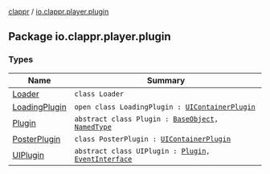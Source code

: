[clappr](../index.md) / [io.clappr.player.plugin](./index.md)

## Package io.clappr.player.plugin

### Types

| Name | Summary |
|---|---|
| [Loader](-loader/index.md) | `class Loader` |
| [LoadingPlugin](-loading-plugin/index.md) | `open class LoadingPlugin : `[`UIContainerPlugin`](../io.clappr.player.plugin.container/-u-i-container-plugin/index.md) |
| [Plugin](-plugin/index.md) | `abstract class Plugin : `[`BaseObject`](../io.clappr.player.base/-base-object/index.md)`, `[`NamedType`](../io.clappr.player.base/-named-type/index.md) |
| [PosterPlugin](-poster-plugin/index.md) | `class PosterPlugin : `[`UIContainerPlugin`](../io.clappr.player.plugin.container/-u-i-container-plugin/index.md) |
| [UIPlugin](-u-i-plugin/index.md) | `abstract class UIPlugin : `[`Plugin`](-plugin/index.md)`, `[`EventInterface`](../io.clappr.player.base/-event-interface/index.md) |
